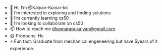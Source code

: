 - 👋 Hi, I’m @Kalyan-Kumar-kk
- 👀 I’m interested in exploring and finding solutions
- 🌱 I’m currently learning cs50
- 💞️ I’m looking to collaborate on cs50
- 📫 How to reach me dhannarapukalyan@gmail.com
- 😄 Pronouns: He
- ⚡ Fun fact: Graduate from mechanical engeneering but have 5years of it experience.

<!---
Kalyan-Kumar-kk/Kalyan-Kumar-kk is a ✨ special ✨ repository because its `README.md` (this file) appears on your GitHub profile.
You can click the Preview link to take a look at your changes.
--->

